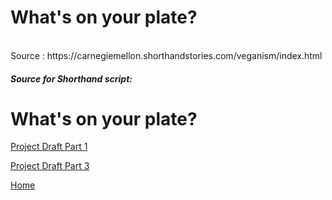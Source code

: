 <p align="center">
<script src="https://embed.shorthand.com/embed_10.js"></script>
<div data-shorthand-embed="carnegiemellon.shorthandstories.com/veganism/"><h1>What's on your plate?</h1></div>
</p>



<br />
Source : https://carnegiemellon.shorthandstories.com/veganism/index.html
<br />


##### Source for Shorthand script: <script src="https://embed.shorthand.com/embed_10.js"></script>
<div data-shorthand-embed="carnegiemellon.shorthandstories.com/veganism/"><h1>What's on your plate?</h1></div>



<a href="https://rakshandar.github.io/rrajput-portfolio/projectdraft" title="Project Draft Part 1">Project Draft Part 1</a>





<a href="https://rakshandar.github.io/rrajput-portfolio/projectdraft-3.html" title="Project Draft Part 3">Project Draft Part 3</a>





<a href="https://rakshandar.github.io/rrajput-portfolio/" title="Home">Home</a>
